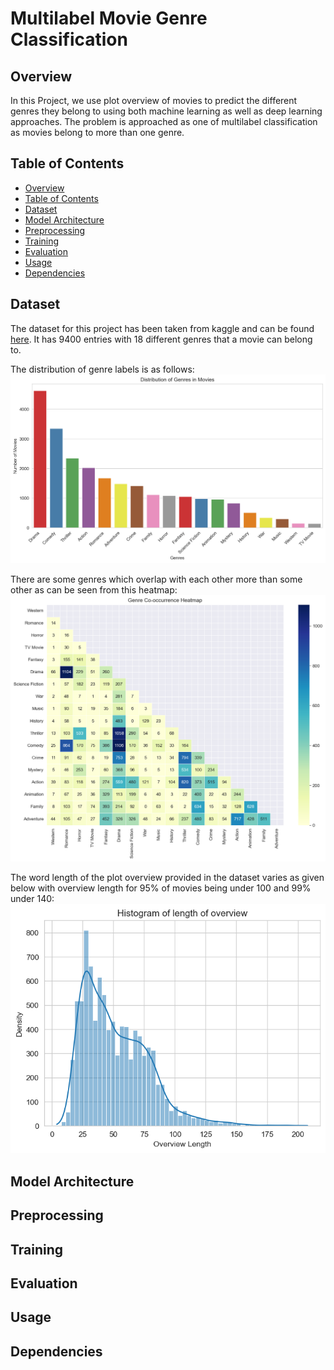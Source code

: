 # Multilabel Movie Genre Classification

## Overview

In this Project, we use plot overview of movies to predict the different genres they belong to using both machine learning as well as deep learning approaches. The problem is approached as one of multilabel classification as movies belong to more than one genre.

## Table of Contents
+ [Overview](#overview)
+ [Table of Contents](#table-of-contents)
+ [Dataset](#dataset)
+ [Model Architecture](#model-architecture)
+ [Preprocessing](#preprocessing)
+ [Training](#training)
+ [Evaluation](#evaluation)
+ [Usage](#usage)
+ [Dependencies](#dependencies)

## Dataset

The dataset for this project has been taken from kaggle and can be found [here](https://www.kaggle.com/datasets/khushipitroda/movie-genre-detection). It has 9400 entries with 18 different genres that a movie can belong to.<br>

The distribution of genre labels is as follows:
![Alt Text](Data/Images/EDA/genrescount.png)

There are some genres which overlap with each other more than some other as can be seen from this heatmap:
![Alt Text](Data/Images/EDA/genresoverlap.png)

The word length of the plot overview provided in the dataset varies as given below with overview length for 95% of movies being under 100 and 99% under 140:
![Alt Text](Data/Images/EDA/lengthhistogram.png)

## Model Architecture

## Preprocessing

## Training

## Evaluation

## Usage

## Dependencies